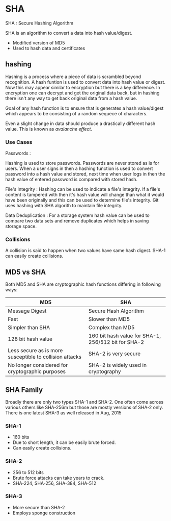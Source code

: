 # SHA

SHA : Secure Hashing Algorithm

SHA is an algorithm to convert a data into hash value/digest.

- Modified version of MD5
- Used to hash data and certificates

## hashing

Hashing is a process where a piece of data is scrambled beyond recognition. A hash
funtion is used to convert data into hash value or digest. Now this may appear similar
to encryption but there is a key difference. In encryption one can decrypt and get
the original data back, but in hashing there isn't any way to get back original data
from a hash value.

Goal of any hash function is to ensure that is generates a hash value/digest which
appears to be consisting of a random sequece of characters.

Even a slight change in data should produce a drastically different hash value. This
is known as *avalanche effect*.

### Use Cases

Passwords :

Hashing is used to store passwords. Passwords are never stored as is for users.
When a user signs in then a hashing function is used to convert password into a
hash value and stored, next time when user logs in then the hash value of entered
password is compared with stored hash.

File's Integrity :
Hashing can be used to indicate a file's integrity. If a file's content is tampered
with then it's hash value will change than what it would have been originally and
this can be used to determine file's integrity. Git uses hashing with SHA algorith
to maintain file integrity.

Data Deduplication :
For a storage system hash value can be used to compare two data sets and remove
duplicates which helps in saving storage space.

### Collisions

A collision is said to happen when two values have same hash digest. SHA-1 can easily
create collisions.


## MD5 vs SHA

Both MD5 and SHA are cryptographic hash functions differing in following ways:

|MD5|SHA|
|---|---|
|Message Digest|Secure Hash Algorithm|
|Fast|Slower than MD5|
|Simpler than SHA|Complex than MD5|
|128 bit hash value|160 bit hash value for SHA-1, 256/512 bit for SHA-2|
|Less secure as is more susceptible to collision attacks|SHA-2 is very secure|
|No longer considered for cryptographic purposes|SHA-2 is widely used in cryptography|


## SHA Family

Broadly there are only two types SHA-1 and SHA-2. One often come across various others
like SHA-256m but those are mostly versions of SHA-2 only.
There is one latest SHA-3 as well released in Aug, 2015

### SHA-1

- 160 bits
- Due to short length, it can be easily brute forced.
- Can easily create collisions.

### SHA-2

- 256 to 512 bits
- Brute force attacks can take years to crack.
- SHA-224, SHA-256, SHA-384, SHA-512

### SHA-3

- More secure than SHA-2
- Employs sponge construction
